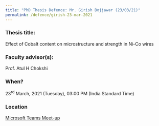```yaml
---
title: "PhD Thesis Defence: Mr. Girish Bojjawar (23/03/21)"
permalink: /defence/girish-23-mar-2021
---
```

### Thesis title:
Effect of Cobalt content on microstructure and strength in   Ni-Co wires

### Faculty advisor(s):
Prof. Atul H Chokshi 

### When?
23<sup>rd</sup> March, 2021 (Tuesday), 03:00 PM (India Standard Time)

### Location
<a href="https://teams.microsoft.com/l/meetup-join/19%3ameeting_MWYzY2M3YjMtZGQzZi00YWZhLWFjZTItYjcwZTM0N2E1YWEz%40thread.v2/0?context=%7b%22Tid%22%3a%226f15cd97-f6a7-41e3-b2c5-ad4193976476%22%2c%22Oid%22%3a%2286dab62c-3a58-4241-b1d7-7649f87c6ee0%22%7d" target="_blank">Microsoft Teams Meet-up</a>  
